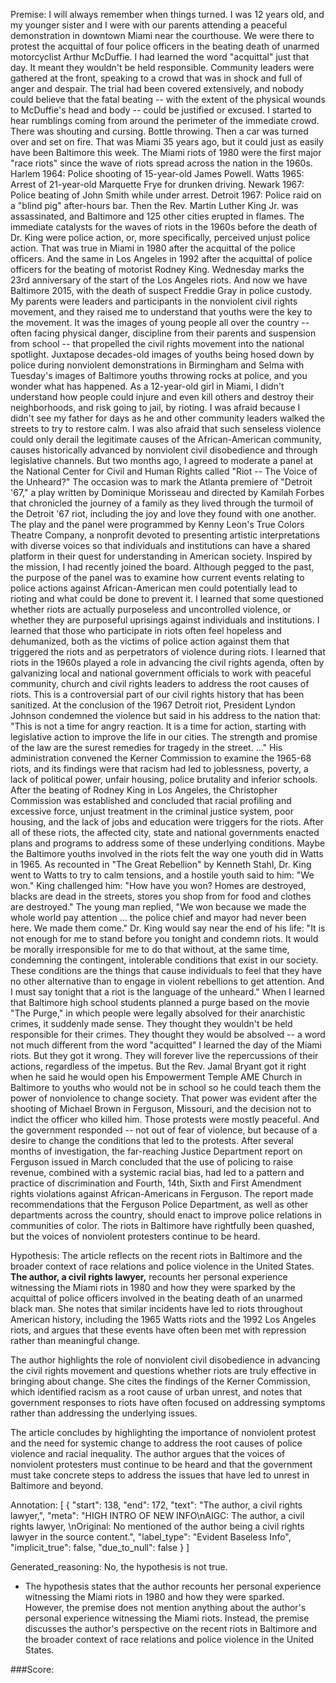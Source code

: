 
Premise:
I will always remember when things turned. I was 12 years old, and my younger sister and I were with our parents attending a peaceful demonstration in downtown Miami near the courthouse. We were there to protest the acquittal of four police officers in the beating death of unarmed motorcyclist Arthur McDuffie. I had learned the word "acquittal" just that day. It meant they wouldn't be held responsible. Community leaders were gathered at the front, speaking to a crowd that was in shock and full of anger and despair. The trial had been covered extensively, and nobody could believe that the fatal beating -- with the extent of the physical wounds to McDuffie's head and body -- could be justified or excused. I started to hear rumblings coming from around the perimeter of the immediate crowd. There was shouting and cursing. Bottle throwing. Then a car was turned over and set on fire. That was Miami 35 years ago, but it could just as easily have been Baltimore this week. The Miami riots of 1980 were the first major "race riots" since the wave of riots spread across the nation in the 1960s. Harlem 1964: Police shooting of 15-year-old James Powell. Watts 1965: Arrest of 21-year-old Marquette Frye for drunken driving. Newark 1967: Police beating of John Smith while under arrest. Detroit 1967: Police raid on a "blind pig" after-hours bar. Then the Rev. Martin Luther King Jr. was assassinated, and Baltimore and 125 other cities erupted in flames. The immediate catalysts for the waves of riots in the 1960s before the death of Dr. King were police action, or, more specifically, perceived unjust police action. That was true in Miami in 1980 after the acquittal of the police officers. And the same in Los Angeles in 1992 after the acquittal of police officers for the beating of motorist Rodney King. Wednesday marks the 23rd anniversary of the start of the Los Angeles riots. And now we have Baltimore 2015, with the death of suspect Freddie Gray in police custody. My parents were leaders and participants in the nonviolent civil rights movement, and they raised me to understand that youths were the key to the movement. It was the images of young people all over the country -- often facing physical danger, discipline from their parents and suspension from school -- that propelled the civil rights movement into the national spotlight. Juxtapose decades-old images of youths being hosed down by police during nonviolent demonstrations in Birmingham and Selma with Tuesday's images of Baltimore youths throwing rocks at police, and you wonder what has happened. As a 12-year-old girl in Miami, I didn't understand how people could injure and even kill others and destroy their neighborhoods, and risk going to jail, by rioting. I was afraid because I didn't see my father for days as he and other community leaders walked the streets to try to restore calm. I was also afraid that such senseless violence could only derail the legitimate causes of the African-American community, causes historically advanced by nonviolent civil disobedience and through legislative channels. But two months ago, I agreed to moderate a panel at the National Center for Civil and Human Rights called "Riot -- The Voice of the Unheard?" The occasion was to mark the Atlanta premiere of "Detroit '67," a play written by Dominique Morisseau and directed by Kamilah Forbes that chronicled the journey of a family as they lived through the turmoil of the Detroit '67 riot, including the joy and love they found with one another. The play and the panel were programmed by Kenny Leon's True Colors Theatre Company, a nonprofit devoted to presenting artistic interpretations with diverse voices so that individuals and institutions can have a shared platform in their quest for understanding in American society. Inspired by the mission, I had recently joined the board. Although pegged to the past, the purpose of the panel was to examine how current events relating to police actions against African-American men could potentially lead to rioting and what could be done to prevent it. I learned that some questioned whether riots are actually purposeless and uncontrolled violence, or whether they are purposeful uprisings against individuals and institutions. I learned that those who participate in riots often feel hopeless and dehumanized, both as the victims of police action against them that triggered the riots and as perpetrators of violence during riots. I learned that riots in the 1960s played a role in advancing the civil rights agenda, often by galvanizing local and national government officials to work with peaceful community, church and civil rights leaders to address the root causes of riots. This is a controversial part of our civil rights history that has been sanitized. At the conclusion of the 1967 Detroit riot, President Lyndon Johnson condemned the violence but said in his address to the nation that: "This is not a time for angry reaction. It is a time for action, starting with legislative action to improve the life in our cities. The strength and promise of the law are the surest remedies for tragedy in the street. ..." His administration convened the Kerner Commission to examine the 1965-68 riots, and its findings were that racism had led to joblessness, poverty, a lack of political power, unfair housing, police brutality and inferior schools. After the beating of Rodney King in Los Angeles, the Christopher Commission was established and concluded that racial profiling and excessive force, unjust treatment in the criminal justice system, poor housing, and the lack of jobs and education were triggers for the riots. After all of these riots, the affected city, state and national governments enacted plans and programs to address some of these underlying conditions. Maybe the Baltimore youths involved in the riots felt the way one youth did in Watts in 1965. As recounted in "The Great Rebellion" by Kenneth Stahl, Dr. King went to Watts to try to calm tensions, and a hostile youth said to him:  "We won." King challenged him: "How have you won? Homes are destroyed, blacks are dead in the streets, stores you shop from for food and clothes are destroyed." The young man replied, "We won because we made the whole world pay attention ... the police chief and mayor had never been here. We made them come." Dr. King would say near the end of his life: "It is not enough for me to stand before you tonight and condemn riots. It would be morally irresponsible for me to do that without, at the same time, condemning the contingent, intolerable conditions that exist in our society. These conditions are the things that cause individuals to feel that they have no other alternative than to engage in violent rebellions to get attention. And I must say tonight that a riot is the language of the unheard." When I learned that Baltimore high school students planned a purge based on the movie "The Purge," in which people were legally absolved for their anarchistic crimes, it suddenly made sense. They thought they wouldn't be held responsible for their crimes. They thought they would be absolved -- a word not much different from the word "acquitted" I learned the day of the Miami riots. But they got it wrong. They will forever live the repercussions of their actions, regardless of the impetus. But the Rev. Jamal Bryant got it right when he said he would open his Empowerment Temple AME Church in Baltimore to youths who would not be in school so he could teach them the power of nonviolence to change society. That power was evident after the shooting of Michael Brown in Ferguson, Missouri, and the decision not to indict the officer who killed him. Those protests were mostly peaceful. And the government responded -- not out of fear of violence, but because of a desire to change the conditions that led to the protests. After several months of investigation, the far-reaching Justice Department report on Ferguson issued in March concluded that the use of policing to raise revenue, combined with a systemic racial bias, had led to a pattern and practice of discrimination and Fourth, 14th, Sixth and First Amendment rights violations against African-Americans in Ferguson. The report made recommendations that the Ferguson Police Department, as well as other departments across the country, should enact to improve police relations in communities of color. The riots in Baltimore have rightfully been quashed, but the voices of nonviolent protesters continue to be heard.


Hypothesis:
The article reflects on the recent riots in Baltimore and the broader context of race relations and police violence in the United States. **The author, a civil rights lawyer,** recounts her personal experience witnessing the Miami riots in 1980 and how they were sparked by the acquittal of police officers involved in the beating death of an unarmed black man. She notes that similar incidents have led to riots throughout American history, including the 1965 Watts riots and the 1992 Los Angeles riots, and argues that these events have often been met with repression rather than meaningful change.

The author highlights the role of nonviolent civil disobedience in advancing the civil rights movement and questions whether riots are truly effective in bringing about change. She cites the findings of the Kerner Commission, which identified racism as a root cause of urban unrest, and notes that government responses to riots have often focused on addressing symptoms rather than addressing the underlying issues.

The article concludes by highlighting the importance of nonviolent protest and the need for systemic change to address the root causes of police violence and racial inequality. The author argues that the voices of nonviolent protesters must continue to be heard and that the government must take concrete steps to address the issues that have led to unrest in Baltimore and beyond.

Annotation:
[
  {
    "start": 138,
    "end": 172,
    "text": "The author, a civil rights lawyer,",
    "meta": "HIGH INTRO OF NEW INFO\nAIGC: The author, a civil rights lawyer, \nOriginal: No mentioned of the author being a civil rights lawyer in the source content.",
    "label_type": "Evident Baseless Info",
    "implicit_true": false,
    "due_to_null": false
  }
]

Generated_reasoning:
No, the hypothesis is not true. 
- The hypothesis states that the author recounts her personal experience witnessing the Miami riots in 1980 and how they were sparked. However, the premise does not mention anything about the author's personal experience witnessing the Miami riots. Instead, the premise discusses the author's perspective on the recent riots in Baltimore and the broader context of race relations and police violence in the United States.

###Score:
